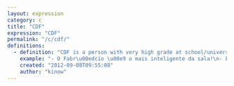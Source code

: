 ```yaml
---
layout: expression
category: c
title: "CDF"
expression: "CDF"
permalink: "/c/cdf/"
definitions:
  - definition: "CDF is a person with very high grade at school/university. It stands for C\u00fa De Ferro, or literally iron ass. Probably due to the fact of staying many hours seated studying. \n\nThe old expression for CDF is \"[caxias](/c/caxias/)\", and is still used by older people or in some places in Brazil."
    example: "- O Fabr\u00edcio \u00e9 o mais inteligente da sala!\n- Eu sei, ele sempre foi o maior CDF."
    created: "2012-09-08T09:55:08"
    author: "kinow"
---
```

